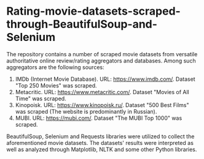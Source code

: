 # Rating-movie-datasets-scraped-through-BeautifulSoup-and-Selenium
The repository contains a number of scraped movie datasets from versatile authoritative online review/rating aggregators and databases.
Among such aggregators are the following sources:
1. IMDb (Internet Movie Database). URL: https://www.imdb.com/. Dataset "Top 250 Movies" was scraped.
2. Metacritic. URL: https://www.metacritic.com/. Dataset "Movies of All Time" was scraped.
3. Kinopoisk. URL: https://www.kinopoisk.ru/. Dataset "500 Best Films" was scraped (The website is predominantly in Russian).
4. MUBI. URL: https://mubi.com/. Dataset "The MUBI Top 1000" was scraped.

BeautifulSoup, Selenium and Requests libraries were utilized to collect the aforementioned movie datasets.
The datasets' results were interpreted as well as analyzed through Matplotlib, NLTK and some other Python libraries.
